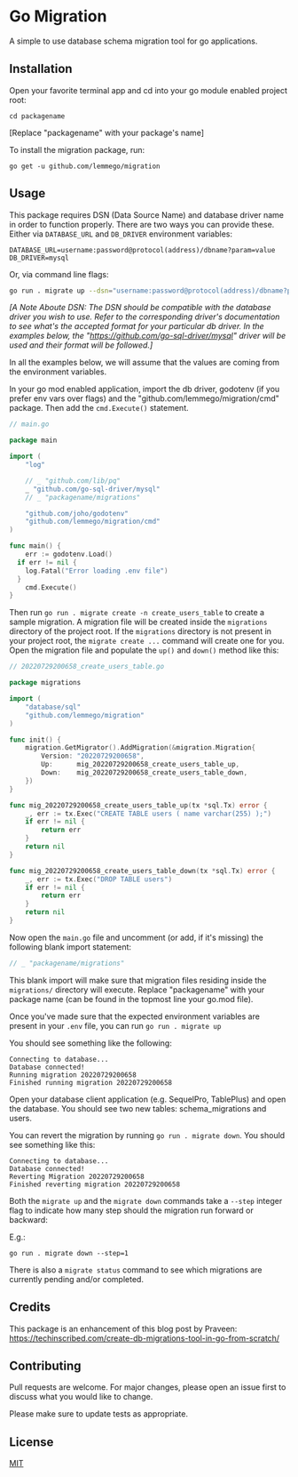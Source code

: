 # Go Migration

A simple to use database schema migration tool for go applications.

## Installation

Open your favorite terminal app and cd into your go module enabled project root:

`cd packagename`

[Replace "packagename" with your package's name]

To install the migration package, run:

`go get -u github.com/lemmego/migration`

## Usage

This package requires DSN (Data Source Name) and database driver name in order to function properly. There are two ways you can provide these. Either via `DATABASE_URL` and `DB_DRIVER` environment variables:

```env
DATABASE_URL=username:password@protocol(address)/dbname?param=value
DB_DRIVER=mysql
```

Or, via command line flags:

```sh
go run . migrate up --dsn="username:password@protocol(address)/dbname?param=value" --driver=mysql
```

_[A Note Aboute DSN: The DSN should be compatible with the database driver you wish to use. Refer to the corresponding driver's documentation to see what's the accepted format for your particular db driver. In the examples below, the "https://github.com/go-sql-driver/mysql" driver will be used and their format will be followed.]_

In all the examples below, we will assume that the values are coming from the environment variables.

In your go mod enabled application, import the db driver, godotenv (if you prefer env vars over flags) and the "github.com/lemmego/migration/cmd" package. Then add the `cmd.Execute()` statement.

```go
// main.go

package main

import (
	"log"

	// _ "github.com/lib/pq"
	_ "github.com/go-sql-driver/mysql"
	// _ "packagename/migrations"

	"github.com/joho/godotenv"
	"github.com/lemmego/migration/cmd"
)

func main() {
	err := godotenv.Load()
  if err != nil {
    log.Fatal("Error loading .env file")
  }
	cmd.Execute()
}
```

Then run `go run . migrate create -n create_users_table` to create a sample migration. A migration file will be created inside the `migrations` directory of the project root. If the `migrations` directory is not present in your project root, the `migrate create ...` command will create one for you. Open the migration file and populate the `up()` and `down()` method like this:

```go
// 20220729200658_create_users_table.go

package migrations

import (
	"database/sql"
	"github.com/lemmego/migration"
)

func init() {
	migration.GetMigrator().AddMigration(&migration.Migration{
		Version: "20220729200658",
		Up:      mig_20220729200658_create_users_table_up,
		Down:    mig_20220729200658_create_users_table_down,
	})
}

func mig_20220729200658_create_users_table_up(tx *sql.Tx) error {
	_, err := tx.Exec("CREATE TABLE users ( name varchar(255) );")
	if err != nil {
		return err
	}
	return nil
}

func mig_20220729200658_create_users_table_down(tx *sql.Tx) error {
	_, err := tx.Exec("DROP TABLE users")
	if err != nil {
		return err
	}
	return nil
}
```

Now open the `main.go` file and uncomment (or add, if it's missing) the following blank import statement:

```go
// _ "packagename/migrations"
```

This blank import will make sure that migration files residing inside the `migrations/` directory will execute. Replace "packagename" with your package name (can be found in the topmost line your go.mod file).

Once you've made sure that the expected environment variables are present in your `.env` file, you can run `go run . migrate up`

You should see something like the following:

```
Connecting to database...
Database connected!
Running migration 20220729200658
Finished running migration 20220729200658
```

Open your database client application (e.g. SequelPro, TablePlus) and open the database. You should see two new tables: schema_migrations and users.

You can revert the migration by running `go run . migrate down`. You should see something like this:

```
Connecting to database...
Database connected!
Reverting Migration 20220729200658
Finished reverting migration 20220729200658
```

Both the `migrate up` and the `migrate down` commands take a `--step` integer flag to indicate how many step should the migration run forward or backward:

E.g.:

`go run . migrate down --step=1`

There is also a `migrate status` command to see which migrations are currently pending and/or completed.

## Credits

This package is an enhancement of this blog post by Praveen:
https://techinscribed.com/create-db-migrations-tool-in-go-from-scratch/

## Contributing

Pull requests are welcome. For major changes, please open an issue first to discuss what you would like to change.

Please make sure to update tests as appropriate.

## License

[MIT](https://choosealicense.com/licenses/mit/)
